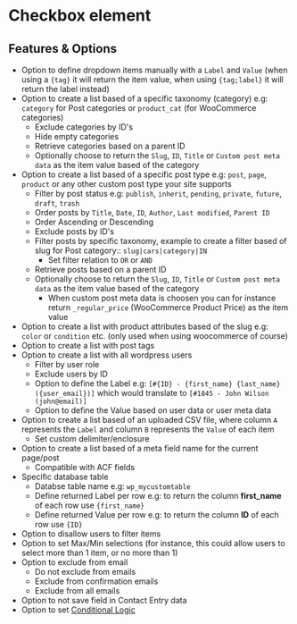# Checkbox element

## Features & Options

- Option to define dropdown items manually with a `Label` and `Value` (when using a `{tag}` it will return the item value, when using `{tag;label}` it will return the label instead)
- Option to create a list based of a specific taxonomy (category) e.g: `category` for Post categories or `product_cat` (for WooCommerce categories)
  - Exclude categories by ID's
  - Hide empty categories
  - Retrieve categories based on a parent ID
  - Optionally choose to return the `Slug`, `ID`, `Title` or `Custom post meta data` as the item value based of the category
- Option to create a list based of a specific post type e.g: `post`, `page`, `product` or any other custom post type your site supports
  - Filter by post status e.g: `publish`, `inherit`, `pending`, `private`, `future`, `draft`, `trash`
  - Order posts by `Title`, `Date`, `ID`, `Author`, `Last modified`, `Parent ID`
  - Order Ascending or Descending
  - Exclude posts by ID's
  - Filter posts by specific taxonomy, example to create a filter based of slug for Post category:: `slug|cars|category|IN`
    - Set filter relation to `OR` or `AND`
  - Retrieve posts based on a parent ID
  - Optionally choose to return the `Slug`, `ID`, `Title` or `Custom post meta data` as the item value based of the category
    - When custom post meta data is choosen you can for instance return `_regular_price` (WooCommerce Product Price) as the item value
- Option to create a list with product attributes based of the slug e.g: `color` or `condition` etc. (only used when using woocommerce of course)
- Option to create a list with post tags
- Option to create a list with all wordpress users
  - Filter by user role
  - Exclude users by ID
  - Option to define the Label e.g: `[#{ID} - {first_name} {last_name} ({user_email})]` which would translate to `[#1845 - John Wilson (john@email)]`
  - Option to define the Value based on user data or user meta data
- Option to create a list based of an uploaded CSV file, where column `A` represents the `Label` and column `B` represents the `Value` of each item
  - Set custom delimiter/enclosure
- Option to create a list based of a meta field name for the current page/post
  - Compatible with ACF fields
- Specific database table
  - Databse table name e.g: `wp_mycustomtable`
  - Define returned Label per row e.g: to return the column **first_name** of each row use `{first_name}`
  - Define returned Value per row e.g: to return the column **ID** of each row use `{ID}`
- Option to disallow users to filter items
- Option to set Max/Min selections (for instance, this could allow users to select more than 1 item, or no more than 1)
- Option to exclude from email
  - Do not exclude from emails
  - Exclude from confirmation emails
  - Exclude from all emails
- Option to not save field in Contact Entry data
- Option to set [Conditional Logic](conditional-logic)
